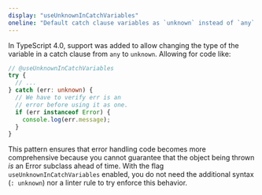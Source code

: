 ```yaml
---
display: "useUnknownInCatchVariables"
oneline: "Default catch clause variables as `unknown` instead of `any`."
---
```

 
In TypeScript 4.0, support was added to allow changing the type of the variable in a catch clause from `any` to `unknown`. Allowing for code like:

```ts twoslash
// @useUnknownInCatchVariables
try {
  // ...
} catch (err: unknown) {
  // We have to verify err is an
  // error before using it as one.
  if (err instanceof Error) {
    console.log(err.message);
  }
}
```

This pattern ensures that error handling code becomes more comprehensive because you cannot guarantee that the object being thrown _is_ an Error subclass ahead of time. With the flag `useUnknownInCatchVariables` enabled, you do not need the additional syntax (`: unknown`) nor a linter rule to try enforce this behavior.